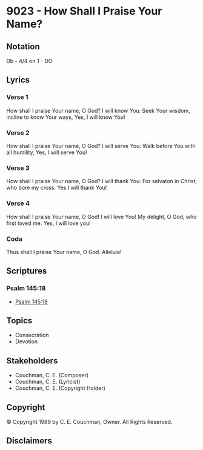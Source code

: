 # 9023 - How Shall I Praise Your Name?

## Notation

Db - 4/4 on 1 - DO

## Lyrics

### Verse 1

How shall I praise Your name, O God? I will know You: Seek Your wisdom, incline to know Your ways, Yes, I will know You!

### Verse 2

How shall I praise Your name, O God? I will serve You: Walk before You with all humility, Yes, I will serve You!

### Verse 3

How shall I praise Your name, O God? I will thank You: For salvaton in Christ, who bore my cross. Yes I will thank You!

### Verse 4

How shall I praise Your name, O God! I will love You! My delight, O God, who first loved me. Yes, I will love you!

### Coda

Thus shall I praise Your name, O God. Alleluia!


## Scriptures

### Psalm 145:18

- [Psalm 145:18](https://www.biblegateway.com/passage/?search=Psalm%20145%3A18)


## Topics

- Consecration
- Devotion

## Stakeholders

- Couchman, C. E. (Composer)
- Couchman, C. E. (Lyricist)
- Couchman, C. E. (Copyright Holder)

## Copyright

© Copyright 1989 by C. E. Couchman, Owner. All Rights Reserved.


## Disclaimers


